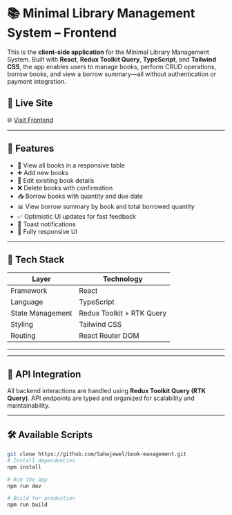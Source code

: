 # 📚 Minimal Library Management System – Frontend

This is the **client-side application** for the Minimal Library Management System. Built with **React**, **Redux Toolkit Query**, **TypeScript**, and **Tailwind CSS**, the app enables users to manage books, perform CRUD operations, borrow books, and view a borrow summary—all without authentication or payment integration.

## 🚀 Live Site

🌐 [Visit Frontend](https://book-management-eta-pearl.vercel.app)

---

## 📌 Features

- 📖 View all books in a responsive table
- ➕ Add new books
- 📝 Edit existing book details
- ❌ Delete books with confirmation
- 📥 Borrow books with quantity and due date
- 📊 View borrow summary by book and total borrowed quantity
- ✅ Optimistic UI updates for fast feedback
- 🔔 Toast notifications
- 📱 Fully responsive UI

---

## 🧱 Tech Stack

| Layer            | Technology                    |
|------------------|-------------------------------|
| Framework        | React                         |
| Language         | TypeScript                    |
| State Management | Redux Toolkit + RTK Query     |
| Styling          | Tailwind CSS                  |
| Routing          | React Router DOM              |


---


---

## 🔌 API Integration

All backend interactions are handled using **Redux Toolkit Query (RTK Query)**. API endpoints are typed and organized for scalability and maintainability.

---

## 🛠️ Available Scripts

```bash
git clone https://github.com/Sahajewel/book-management.git
# Install dependencies
npm install

# Run the app
npm run dev

# Build for production
npm run build




